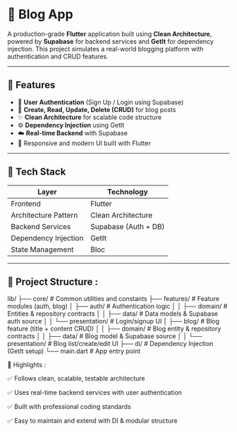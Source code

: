 # 📝 Blog App

A production-grade **Flutter** application built using **Clean Architecture**, powered by **Supabase** for backend services and **GetIt** for dependency injection. This project simulates a real-world blogging platform with authentication and CRUD features.

---

## 🚀 Features

- 🔐 **User Authentication** (Sign Up / Login using Supabase)
- 📝 **Create, Read, Update, Delete (CRUD)** for blog posts
- ✨ **Clean Architecture** for scalable code structure
- ⚙️ **Dependency Injection** using GetIt
- ☁️ **Real-time Backend** with Supabase
- 📱 Responsive and modern UI built with Flutter

---

## 🧱 Tech Stack


| Layer                 | Technology       |
|-----------------------|------------------|
| Frontend              | Flutter          |
| Architecture Pattern  | Clean Architecture |
| Backend Services      | Supabase (Auth + DB) |
| Dependency Injection  | GetIt            |
| State Management      | Bloc |

---

## 📂 Project Structure :

lib/
├── core/                     # Common utilities and constants
├── features/                 # Feature modules (auth, blog)
│   ├── auth/                 # Authentication logic
│   │   ├── domain/           # Entities & repository contracts
│   │   ├── data/             # Data models & Supabase auth source
│   │   └── presentation/     # Login/signup UI
│   ├── blog/                 # Blog feature (title + content CRUD)
│   │   ├── domain/           # Blog entity & repository contracts
│   │   ├── data/             # Blog model & Supabase source
│   │   └── presentation/     # Blog list/create/edit UI
├── di/                       # Dependency Injection (GetIt setup)
└── main.dart                 # App entry point


📌 Highlights :

✅ Follows clean, scalable, testable architecture

✅ Uses real-time backend services with user authentication

✅ Built with professional coding standards

✅ Easy to maintain and extend with DI & modular structure


